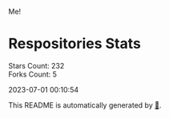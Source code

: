 Me!

# Respositories Stats
Stars Count: 232  
Forks Count: 5

2023-07-01 00:10:54  

This README is automatically generated by [🐰](https://github.com/rnitta/rnitta).
